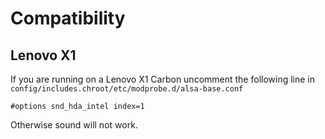 # Compatibility #

## Lenovo X1 ##

If you are running on a Lenovo X1 Carbon uncomment the following line in ``config/includes.chroot/etc/modprobe.d/alsa-base.conf``

    #options snd_hda_intel index=1

Otherwise sound will not work.
